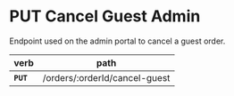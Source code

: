 # PUT Cancel Guest Admin

Endpoint used on the admin portal to cancel a guest order.

| verb      | path                          |
| --------- | ----------------------------- |
| **`PUT`** | /orders/:orderId/cancel-guest |
